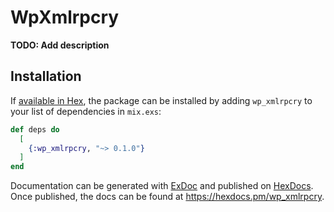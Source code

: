 # WpXmlrpcry

**TODO: Add description**

## Installation

If [available in Hex](https://hex.pm/docs/publish), the package can be installed
by adding `wp_xmlrpcry` to your list of dependencies in `mix.exs`:

```elixir
def deps do
  [
    {:wp_xmlrpcry, "~> 0.1.0"}
  ]
end
```

Documentation can be generated with [ExDoc](https://github.com/elixir-lang/ex_doc)
and published on [HexDocs](https://hexdocs.pm). Once published, the docs can
be found at <https://hexdocs.pm/wp_xmlrpcry>.

